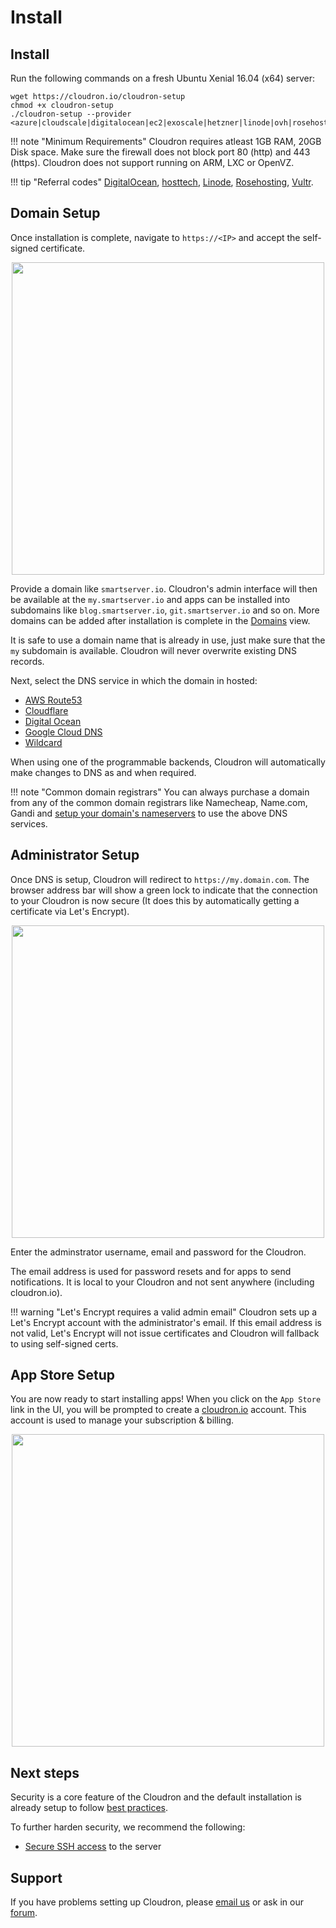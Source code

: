 # Install

## Install

Run the following commands on a fresh Ubuntu Xenial 16.04 (x64) server:

```
wget https://cloudron.io/cloudron-setup
chmod +x cloudron-setup
./cloudron-setup --provider <azure|cloudscale|digitalocean|ec2|exoscale|hetzner|linode|ovh|rosehosting|scaleway|vultr|generic>
```

!!! note "Minimum Requirements"
    Cloudron requires atleast 1GB RAM, 20GB Disk space. Make sure the firewall does not block port 80 (http)
    and 443 (https). Cloudron does not support running on ARM, LXC or OpenVZ.

!!! tip "Referral codes"
    [DigitalOcean](https://m.do.co/c/933831d60a1e),
    [hosttech](https://www.hosttech.ch/?promocode=53619290), [Linode](https://www.linode.com/?r=f68d816692c49141e91dd4cef3305da457ac0f75),
    [Rosehosting](https://secure.rosehosting.com/clientarea/?affid=661), [Vultr](http://www.vultr.com/?ref=7110116-3B).

## Domain Setup

Once installation is complete, navigate to `https://<IP>` and accept the self-signed certificate.

<center>
<img src="/img/setupdns.png" class="shadow" width="500px">
</center>

Provide a domain like `smartserver.io`. Cloudron's admin interface will then be available at the `my.smartserver.io`
and apps can be installed into subdomains like `blog.smartserver.io`, `git.smartserver.io` and so on. More domains
can be added after installation is complete in the [Domains](/documentation/domains/) view.

It is safe to use a domain name that is already in use, just make sure that the `my` subdomain is available.
Cloudron will never overwrite existing DNS records.

Next, select the DNS service in which the domain in hosted:

*   [AWS Route53](/documentation/domains/#route-53-dns)
*   [Cloudflare](/documentation/domains/#cloudflare-dns)
*   [Digital Ocean](/documentation/domains/#cloudflare-dns)
*   [Google Cloud DNS](/documentation/domain/#google-cloud-dns)
*   [Wildcard](/documentation/domains/#wildcard-dns)

When using one of the programmable backends, Cloudron will automatically make changes to DNS
as and when required.

!!! note "Common domain registrars"
    You can always purchase a domain from any of the common domain registrars
    like Namecheap, Name.com, Gandi and <a href="https://www.digitalocean.com/community/tutorials/how-to-point-to-digitalocean-nameservers-from-common-domain-registrars" target="_blank">setup your domain's nameservers</a> to use the
    above DNS services.

## Administrator Setup

Once DNS is setup, Cloudron will redirect to `https://my.domain.com`. 
The browser address bar will show a green lock to indicate that the connection to your
Cloudron is now secure (It does this by automatically getting a certificate via Let's Encrypt).

<center>
<img src="/img/setup-admin2.png" class="shadow" width="500px">
</center>

Enter the adminstrator username, email and password for the Cloudron.

The email address is used for password resets and for apps to send notifications. It is local to
your Cloudron and not sent anywhere (including cloudron.io).

!!! warning "Let's Encrypt requires a valid admin email"
    Cloudron sets up a Let's Encrypt account with the administrator's email. If this email
    address is not valid, Let's Encrypt will not issue certificates and Cloudron will fallback
    to using self-signed certs.

## App Store Setup

You are now ready to start installing apps! When you click on the `App Store` link in the UI,
you will be prompted to create a [cloudron.io](https://cloudron.io) account. This account is
used to manage your subscription & billing.

<center>
<img src="/img/appstore-signup.png" class="shadow" width="500px">
</center>

## Next steps

Security is a core feature of the Cloudron and the default installation is already setup
to follow [best practices](/documentation/security/).

To further harden security, we recommend the following:

* [Secure SSH access](/documentation/security/#securing-ssh-access) to the server

## Support

If you have problems setting up Cloudron, please [email us](mailto:support@cloudron.io) or
ask in our <a href="https://forum.cloudron.io" target="_blank">forum</a>.

